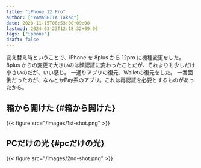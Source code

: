 ```yaml
---
title: "iPhone 12 Pro"
author: ["YAMASHITA Takao"]
date: 2020-11-15T08:53:00+09:00
lastmod: 2024-03-23T12:18:32+09:00
tags: ["iphone"]
draft: false
---
```


変え替え時ということで、iPhone を 8plus から 12pro に機種変更をした。
8plus からの変更で大きいのは顔認証に変わったことだが、それよりも少しだけ小さいのだが、いい感じ。
一通りアプリの復元、Walletの復元をした。
一番面倒だったのが、なんとかPay系のアプリ。これは再認証を必要とするものがあったから。


## 箱から開けた {#箱から開けた}

{{< figure src="/images/1st-shot.png" >}}


## PCだけの光 {#pcだけの光}

{{< figure src="/images/2nd-shot.png" >}}
